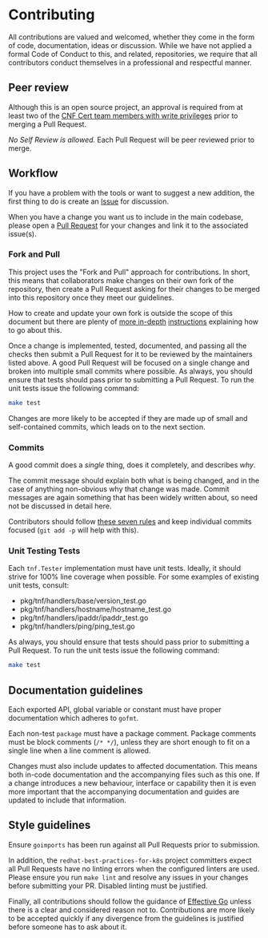<!-- markdownlint-disable line-length -->
# Contributing

All contributions are valued and welcomed, whether they come in the form of code, documentation, ideas or discussion.
While we have not applied a formal Code of Conduct to this, and related, repositories, we require that all contributors
conduct themselves in a professional and respectful manner.

## Peer review

Although this is an open source project, an approval is required from at least two of the
[CNF Cert team members with write privileges](https://github.com/orgs/redhat-best-practices-for-k8s/teams/cnfcert/members)
prior to merging a Pull Request.

*No Self Review is allowed.* Each Pull Request will be peer reviewed prior to merge.

## Workflow

If you have a problem with the tools or want to suggest a new addition, the first thing to do is create an
[Issue](https://github.com/redhat-best-practices-for-k8s/certsuite/issues) for discussion.

When you have a change you want us to include in the main codebase, please open a
[Pull Request](https://github.com/redhat-best-practices-for-k8s/certsuite/pulls) for your changes and link it to the
associated issue(s).

### Fork and Pull

This project uses the "Fork and Pull" approach for contributions. In short, this means that collaborators make changes
on their own fork of the repository, then create a Pull Request asking for their changes to be merged into this
repository once they meet our guidelines.

How to create and update your own fork is outside the scope of this document but there are plenty of
[more in-depth](https://gist.github.com/Chaser324/ce0505fbed06b947d962)
[instructions](https://reflectoring.io/github-fork-and-pull/) explaining how to go about this.

Once a change is implemented, tested, documented, and passing all the checks then submit a Pull Request for it to be
reviewed by the maintainers listed above. A good Pull Request will be focused on a single change and broken into
multiple small commits where possible. As always, you should ensure that tests should pass prior to submitting a Pull
Request. To run the unit tests issue the following command:

```bash
make test
```

Changes are more likely to be accepted if they are made up of small and self-contained commits, which leads on to
the next section.

### Commits

A good commit does a *single* thing, does it completely, and describes *why*.

The commit message should explain both what is being changed, and in the case of anything non-obvious why that change
was made. Commit messages are again something that has been widely written about, so need not be discussed in detail
here.

Contributors should follow [these seven rules](https://chris.beams.io/posts/git-commit/#seven-rules) and keep individual
commits focused (`git add -p` will help with this).

### Unit Testing Tests

Each `tnf.Tester` implementation must have unit tests. Ideally, it should strive for 100% line coverage when possible. For some examples of existing unit tests, consult:

* pkg/tnf/handlers/base/version_test.go
* pkg/tnf/handlers/hostname/hostname_test.go
* pkg/tnf/handlers/ipaddr/ipaddr_test.go
* pkg/tnf/handlers/ping/ping_test.go

As always, you should ensure that tests should pass prior to submitting a Pull Request. To run the unit tests issue the
following command:

```bash
make test
```

## Documentation guidelines

Each exported API, global variable or constant must have proper documentation which adheres to `gofmt`.

Each non-test `package` must have a package comment. Package comments must be block comments (`/* */`), unless they are
short enough to fit on a single line when a line comment is allowed.

Changes must also include updates to affected documentation. This means both in-code documentation and the accompanying
files such as this one. If a change introduces a new behaviour, interface or capability then it is even more important
that the accompanying documentation and guides are updated to include that information.

## Style guidelines

Ensure `goimports` has been run against all Pull Requests prior to submission.

In addition, the `redhat-best-practices-for-k8s` project committers expect all Pull Requests have no linting errors when the
configured linters are used. Please ensure you run `make lint` and resolve any issues in your changes before submitting
your PR. Disabled linting must be justified.

Finally, all contributions should follow the guidance of [Effective Go](https://golang.org/doc/effective_go.html)
unless there is a clear and considered reason not to. Contributions are more likely to be accepted quickly if any
divergence from the guidelines is justified before someone has to ask about it.
